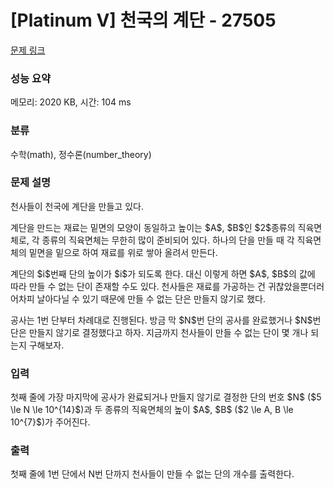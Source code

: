 # [Platinum V] 천국의 계단 - 27505 

[문제 링크](https://www.acmicpc.net/problem/27505) 

### 성능 요약

메모리: 2020 KB, 시간: 104 ms

### 분류

수학(math), 정수론(number_theory)

### 문제 설명

<p>천사들이 천국에 계단을 만들고 있다. </p>

<p>계단을 만드는 재료는 밑면의 모양이 동일하고 높이는 $A$, $B$인 $2$종류의 직육면체로, 각 종류의 직육면체는 무한히 많이 준비되어 있다. 하나의 단을 만들 때 각 직육면체의 밑면을 밑으로 하여 재료를 위로 쌓아 올려서 만든다. </p>

<p>계단의 $i$번째 단의 높이가 $i$가 되도록 한다. 대신 이렇게 하면 $A$, $B$의 값에 따라 만들 수 없는 단이 존재할 수도 있다. 천사들은 재료를 가공하는 건 귀찮았을뿐더러 어차피 날아다닐 수 있기 때문에 만들 수 없는 단은 만들지 않기로 했다. </p>

<p>공사는 1번 단부터 차례대로 진행된다. 방금 막 $N$번 단의 공사를 완료했거나 $N$번 단은 만들지 않기로 결정했다고 하자. 지금까지 천사들이 만들 수 없는 단이 몇 개나 되는지 구해보자.</p>

### 입력 

 <p>첫째 줄에 가장 마지막에 공사가 완료되거나 만들지 않기로 결정한 단의 번호 $N$ ($5 \le N \le 10^{14}$)과 두 종류의 직육면체의 높이 $A$, $B$ ($2 \le A, B \le 10^{7}$)가 주어진다.</p>

### 출력 

 <p>첫째 줄에 1번 단에서 N번 단까지 천사들이 만들 수 없는 단의 개수를 출력한다.</p>

